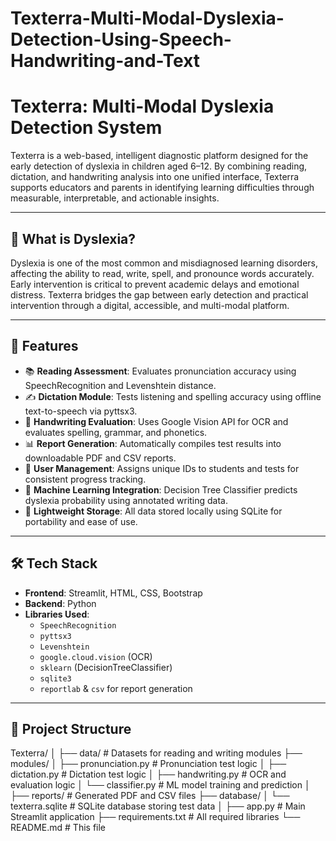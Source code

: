 # Texterra-Multi-Modal-Dyslexia-Detection-Using-Speech-Handwriting-and-Text
# Texterra: Multi-Modal Dyslexia Detection System

Texterra is a web-based, intelligent diagnostic platform designed for the early detection of dyslexia in children aged 6–12. By combining reading, dictation, and handwriting analysis into one unified interface, Texterra supports educators and parents in identifying learning difficulties through measurable, interpretable, and actionable insights.

---

## 🧠 What is Dyslexia?

Dyslexia is one of the most common and misdiagnosed learning disorders, affecting the ability to read, write, spell, and pronounce words accurately. Early intervention is critical to prevent academic delays and emotional distress. Texterra bridges the gap between early detection and practical intervention through a digital, accessible, and multi-modal platform.

---

## 🚀 Features

- 📚 **Reading Assessment**: Evaluates pronunciation accuracy using SpeechRecognition and Levenshtein distance.
- ✍️ **Dictation Module**: Tests listening and spelling accuracy using offline text-to-speech via pyttsx3.
- 📝 **Handwriting Evaluation**: Uses Google Vision API for OCR and evaluates spelling, grammar, and phonetics.
- 📊 **Report Generation**: Automatically compiles test results into downloadable PDF and CSV reports.
- 🔐 **User Management**: Assigns unique IDs to students and tests for consistent progress tracking.
- 🧮 **Machine Learning Integration**: Decision Tree Classifier predicts dyslexia probability using annotated writing data.
- 💾 **Lightweight Storage**: All data stored locally using SQLite for portability and ease of use.

---

## 🛠️ Tech Stack

- **Frontend**: Streamlit, HTML, CSS, Bootstrap  
- **Backend**: Python  
- **Libraries Used**:
  - `SpeechRecognition`
  - `pyttsx3`
  - `Levenshtein`
  - `google.cloud.vision` (OCR)
  - `sklearn` (DecisionTreeClassifier)
  - `sqlite3`
  - `reportlab` & `csv` for report generation

---

## 🧪 Project Structure

Texterra/
│
├── data/ # Datasets for reading and writing modules
├── modules/
│ ├── pronunciation.py # Pronunciation test logic
│ ├── dictation.py # Dictation test logic
│ ├── handwriting.py # OCR and evaluation logic
│ └── classifier.py # ML model training and prediction
│
├── reports/ # Generated PDF and CSV files
├── database/
│ └── texterra.sqlite # SQLite database storing test data
│
├── app.py # Main Streamlit application
├── requirements.txt # All required libraries
└── README.md # This file
